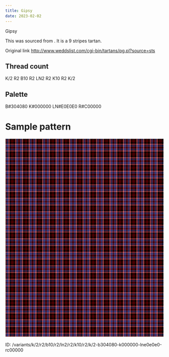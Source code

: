 ```yaml
---
title: Gipsy
date: 2023-02-02
---
```

Gipsy

This was sourced from <no value>.  It is a 9 stripes tartan.

Original link http://www.weddslist.com/cgi-bin/tartans/pg.pl?source=sts

## Thread count
K/2 R2 B10 R2 LN2 R2 K10 R2 K/2

## Palette
B#304080 K#000000 LN#E0E0E0 R#C00000

# Sample pattern

![Tartan detail](tartan.png "K/2 R2 B10 R2 LN2 R2 K10 R2 K/2 tartan")

ID: /variants/k/2/r2/b10/r2/ln2/r2/k10/r2/k/2-b304080-k000000-lne0e0e0-rc00000